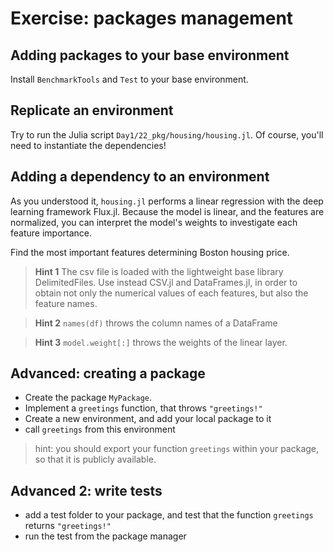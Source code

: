 # Exercise: packages management


## Adding packages to your base environment
Install `BenchmarkTools` and `Test` to your base environment.

## Replicate an environment
Try to run the Julia script `Day1/22_pkg/housing/housing.jl`. Of course, you'll need to instantiate the dependencies!

## Adding a dependency to an environment
As you understood it, `housing.jl` performs a linear regression with the deep learning framework Flux.jl.
Because the model is linear, and the features are normalized, you can interpret the model's weights to investigate each feature importance.

Find the most important features determining Boston housing price. 


> **Hint 1**
> The csv file is loaded with the lightweight base library DelimitedFiles. Use instead CSV.jl and DataFrames.jl, in order to obtain not only the numerical values of each features, but also the feature names.

> **Hint 2** `names(df)` throws the column names of a DataFrame


> **Hint 3** `model.weight[:]` throws the weights of the linear layer.

## Advanced: creating a package
- Create the package `MyPackage`.
- Implement a `greetings` function, that throws `"greetings!"`
- Create a new environment, and add your local package to it
- call `greetings` from this environment
  
> hint: you should export your function `greetings` within your package, so that it is publicly available.

## Advanced 2: write tests
- add a test folder to your package, and test that the function `greetings` returns `"greetings!"`
- run the test from the package manager
